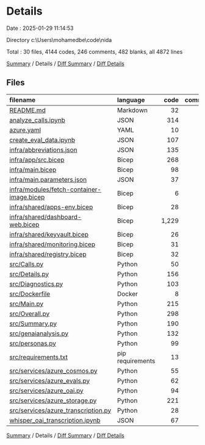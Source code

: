 # Details

Date : 2025-01-29 11:14:53

Directory c:\\Users\\mohamedbe\\code\\nida

Total : 30 files,  4144 codes, 246 comments, 482 blanks, all 4872 lines

[Summary](results.md) / Details / [Diff Summary](diff.md) / [Diff Details](diff-details.md)

## Files
| filename | language | code | comment | blank | total |
| :--- | :--- | ---: | ---: | ---: | ---: |
| [README.md](/README.md) | Markdown | 32 | 0 | 8 | 40 |
| [analyze\_calls.ipynb](/analyze_calls.ipynb) | JSON | 314 | 0 | 1 | 315 |
| [azure.yaml](/azure.yaml) | YAML | 10 | 1 | 2 | 13 |
| [create\_eval\_data.ipynb](/create_eval_data.ipynb) | JSON | 107 | 0 | 1 | 108 |
| [infra/abbreviations.json](/infra/abbreviations.json) | JSON | 135 | 0 | 1 | 136 |
| [infra/app/src.bicep](/infra/app/src.bicep) | Bicep | 268 | 4 | 25 | 297 |
| [infra/main.bicep](/infra/main.bicep) | Bicep | 98 | 5 | 14 | 117 |
| [infra/main.parameters.json](/infra/main.parameters.json) | JSON | 37 | 0 | 1 | 38 |
| [infra/modules/fetch-container-image.bicep](/infra/modules/fetch-container-image.bicep) | Bicep | 6 | 0 | 3 | 9 |
| [infra/shared/apps-env.bicep](/infra/shared/apps-env.bicep) | Bicep | 28 | 0 | 6 | 34 |
| [infra/shared/dashboard-web.bicep](/infra/shared/dashboard-web.bicep) | Bicep | 1,229 | 1 | 2 | 1,232 |
| [infra/shared/keyvault.bicep](/infra/shared/keyvault.bicep) | Bicep | 26 | 1 | 5 | 32 |
| [infra/shared/monitoring.bicep](/infra/shared/monitoring.bicep) | Bicep | 31 | 0 | 4 | 35 |
| [infra/shared/registry.bicep](/infra/shared/registry.bicep) | Bicep | 32 | 1 | 4 | 37 |
| [src/Calls.py](/src/Calls.py) | Python | 50 | 8 | 14 | 72 |
| [src/Details.py](/src/Details.py) | Python | 156 | 20 | 34 | 210 |
| [src/Diagnostics.py](/src/Diagnostics.py) | Python | 103 | 42 | 36 | 181 |
| [src/Dockerfile](/src/Dockerfile) | Docker | 8 | 8 | 7 | 23 |
| [src/Main.py](/src/Main.py) | Python | 215 | 0 | 34 | 249 |
| [src/Overall.py](/src/Overall.py) | Python | 298 | 29 | 60 | 387 |
| [src/Summary.py](/src/Summary.py) | Python | 190 | 27 | 38 | 255 |
| [src/genaianalysis.py](/src/genaianalysis.py) | Python | 132 | 28 | 25 | 185 |
| [src/personas.py](/src/personas.py) | Python | 99 | 14 | 15 | 128 |
| [src/requirements.txt](/src/requirements.txt) | pip requirements | 13 | 0 | 0 | 13 |
| [src/services/azure\_cosmos.py](/src/services/azure_cosmos.py) | Python | 55 | 14 | 16 | 85 |
| [src/services/azure\_evals.py](/src/services/azure_evals.py) | Python | 62 | 22 | 25 | 109 |
| [src/services/azure\_oai.py](/src/services/azure_oai.py) | Python | 94 | 0 | 29 | 123 |
| [src/services/azure\_storage.py](/src/services/azure_storage.py) | Python | 221 | 18 | 62 | 301 |
| [src/services/azure\_transcription.py](/src/services/azure_transcription.py) | Python | 28 | 3 | 9 | 40 |
| [whisper\_oai\_transcription.ipynb](/whisper_oai_transcription.ipynb) | JSON | 67 | 0 | 1 | 68 |

[Summary](results.md) / Details / [Diff Summary](diff.md) / [Diff Details](diff-details.md)